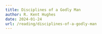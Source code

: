 ```yaml
---
title: Disciplines of a Godly Man
author: R. Kent Hughes
date: 2024-01-24
url: /reading/disciplines-of-a-godly-man
---
```

